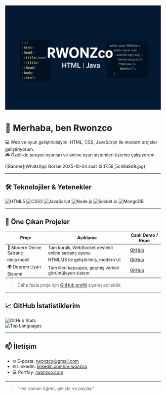  ![RWONZco Banner](banner.png)
# 👋 Merhaba, ben Rwonzco

💻 Web ve oyun geliştiricisiyim. HTML, CSS, JavaScript ile modern projeler geliştiriyorum.  
🎮 Özellikle tarayıcı oyunları ve online oyun sistemleri üzerine çalışıyorum.  

![Banner](WhatsApp Görsel 2025-10-04 saat 12.17.58_5c49a9d9.jpg)

---

## 🛠 Teknolojiler & Yetenekler

![HTML5](https://img.shields.io/badge/HTML5-E34F26?style=for-the-badge&logo=html5&logoColor=white)
![CSS3](https://img.shields.io/badge/CSS3-1572B6?style=for-the-badge&logo=css3&logoColor=white)
![JavaScript](https://img.shields.io/badge/JavaScript-F7DF1E?style=for-the-badge&logo=javascript&logoColor=black)
![Node.js](https://img.shields.io/badge/Node.js-339933?style=for-the-badge&logo=node.js&logoColor=white)
![Socket.io](https://img.shields.io/badge/Socket.io-010101?style=for-the-badge)
![MongoDB](https://img.shields.io/badge/MongoDB-47A248?style=for-the-badge&logo=mongodb&logoColor=white)

---

## 🌟 Öne Çıkan Projeler

| Proje | Açıklama | Canlı Demo / Repo |
|-------|----------|-----------------|
| 🎯 Modern Online Satranç | Tam kurallı, WebSocket destekli online satranç oyunu | [GitHub](https://github.com/rwonzco/online-chess) |
| ninja mobil | HTML/JS ile geliştirilmiş, modern UI | [GitHub](https://github.com/Rwonz/mobil-ninja-oyunu) |
| 🌍 Deprem Uyarı Sistemi | Tüm illeri kapsayan, geçmiş verileri görüntüleyen sistem | [GitHub](https://github.com/rwonzco/earthquake-alert) |

> Daha fazla proje için [GitHub profili](https://github.com/rwonzco) ziyaret edilebilir.

---

## 📈 GitHub İstatistiklerim

![GitHub Stats](https://github-readme-stats.vercel.app/api?username=rwonzco&show_icons=true&theme=radical)  
![Top Languages](https://github-readme-stats.vercel.app/api/top-langs/?username=rwonzco&layout=compact&theme=radical)

---

## 📫 İletişim

- ✉ E-posta: rwonzco@gmail.com  
- 🌐 LinkedIn: [linkedin.com/in/rwonzco](https://www.linkedin.com/in/rwonzco)  
- 💻 Portföy: [rwonzco.com](https://rwonzco.com)

---

> "Her zaman öğren, geliştir ve paylaş!"
